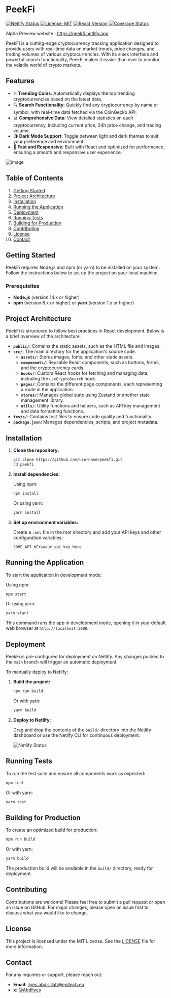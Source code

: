 
# PeekFi

[![Netlify Status](https://api.netlify.com/api/v1/badges/936fbfb5-9383-43da-a15a-b1232068fc6f/deploy-status)](https://app.netlify.com/sites/peekfi/deploys)
[![License: MIT](https://img.shields.io/badge/License-MIT-yellow.svg)](https://opensource.org/licenses/MIT)
[![React Version](https://img.shields.io/badge/react-18.3.1-blue.svg)](https://reactjs.org/)
[![Coverage Status](https://coveralls.io/repos/github/username/repository/badge.svg?branch=main)](https://coveralls.io/github/username/repository?branch=main)

Alpha Preview website : https://peekfi.netlify.app

PeekFi is a cutting-edge cryptocurrency tracking application designed to provide users with real-time data on market trends, price changes, and trading volumes of various cryptocurrencies. With its sleek interface and powerful search functionality, PeekFi makes it easier than ever to monitor the volatile world of crypto markets.

## Features

- 🔥 **Trending Coins**: Automatically displays the top trending cryptocurrencies based on the latest data.
- 🔍 **Search Functionality**: Quickly find any cryptocurrency by name or symbol, with real-time data fetched via the CoinGecko API.
- 📊 **Comprehensive Data**: View detailed statistics on each cryptocurrency, including current price, 24h price change, and trading volume.
- 🌗 **Dark Mode Support**: Toggle between light and dark themes to suit your preference and environment.
- 🚀 **Fast and Responsive**: Built with React and optimized for performance, ensuring a smooth and responsive user experience.

![image](https://github.com/user-attachments/assets/8c758f31-e676-47b5-809d-8b55c01620ea)


## Table of Contents

1. [Getting Started](#getting-started)
2. [Project Architecture](#project-architecture)
3. [Installation](#installation)
4. [Running the Application](#running-the-application)
5. [Deployment](#deployment)
6. [Running Tests](#running-tests)
7. [Building for Production](#building-for-production)
8. [Contributing](#contributing)
9. [License](#license)
10. [Contact](#contact)

## Getting Started

PeekFi requires Node.js and npm (or yarn) to be installed on your system. Follow the instructions below to set up the project on your local machine.

### Prerequisites

- **Node.js** (version 14.x or higher)
- **npm** (version 6.x or higher) or **yarn** (version 1.x or higher)

## Project Architecture

PeekFi is structured to follow best practices in React development. Below is a brief overview of the architecture:

- **`public/`**: Contains the static assets, such as the HTML file and images.
- **`src/`**: The main directory for the application's source code.
  - **`assets/`**: Stores images, fonts, and other static assets.
  - **`components/`**: Reusable React components, such as buttons, forms, and the cryptocurrency cards.
  - **`hooks/`**: Custom React hooks for fetching and managing data, including the `useCryptoSearch` hook.
  - **`pages/`**: Contains the different page components, each representing a route in the application.
  - **`stores/`**: Manages global state using Zustand or another state management library.
  - **`utils/`**: Utility functions and helpers, such as API key management and data formatting functions.
- **`tests/`**: Contains test files to ensure code quality and functionality.
- **`package.json`**: Manages dependencies, scripts, and project metadata.

## Installation

1. **Clone the repository:**

    ```bash
    git clone https://github.com/username/peekfi.git
    cd peekfi
    ```

2. **Install dependencies:**

    Using npm:
    ```bash
    npm install
    ```

    Or using yarn:
    ```bash
    yarn install
    ```

3. **Set up environment variables:**

    Create a `.env` file in the root directory and add your API keys and other configuration variables:

    ```env
    SOME_API_KEY=your_api_key_here
    ```

## Running the Application

To start the application in development mode:

Using npm:
```bash
npm start
```

Or using yarn:
```bash
yarn start
```

This command runs the app in development mode, opening it in your default web browser at `http://localhost:3000`.

## Deployment

PeekFi is pre-configured for deployment on Netlify. Any changes pushed to the `main` branch will trigger an automatic deployment.

To manually deploy to Netlify:

1. **Build the project:**

    ```bash
    npm run build
    ```

    Or with yarn:

    ```bash
    yarn build
    ```

2. **Deploy to Netlify:**

    Drag and drop the contents of the `build/` directory into the Netlify dashboard or use the Netlify CLI for continuous deployment.

    ![Netlify Status](https://api.netlify.com/api/v1/badges/936fbfb5-9383-43da-a15a-b1232068fc6f/deploy-status)

## Running Tests

To run the test suite and ensure all components work as expected:

```bash
npm test
```

Or with yarn:

```bash
yarn test
```

## Building for Production

To create an optimized build for production:

```bash
npm run build
```

Or with yarn:

```bash
yarn build
```

The production build will be available in the `build/` directory, ready for deployment.

## Contributing

Contributions are welcome! Please feel free to submit a pull request or open an issue on GitHub. For major changes, please open an issue first to discuss what you would like to change.

## License

This project is licensed under the MIT License. See the [LICENSE](LICENSE) file for more information.

## Contact

For any inquiries or support, please reach out:

- **Email**: ilyes.abd-lillah@epitech.eu
- **x**: [@AbdIlyes](https://twitter.com/AbdIlyes)

